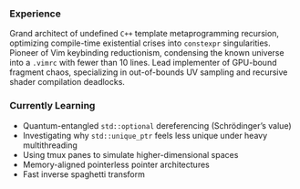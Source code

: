 ### Experience
Grand architect of undefined `C++` template metaprogramming recursion, optimizing compile-time existential crises into `constexpr` singularities.
Pioneer of Vim keybinding reductionism, condensing the known universe into a `.vimrc` with fewer than 10 lines.
Lead implementer of GPU-bound fragment chaos, specializing in out-of-bounds UV sampling and recursive shader compilation deadlocks.

### Currently Learning
- Quantum-entangled `std::optional` dereferencing (Schrödinger’s value)
- Investigating why `std::unique_ptr` feels less unique under heavy multithreading
- Using tmux panes to simulate higher-dimensional spaces
- Memory-aligned pointerless pointer architectures
- Fast inverse spaghetti transform
